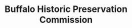 ---
layout: repo
title: "Buffalo Historic Preservation Commission"
id: 6159
permalink: repos/6159/
---